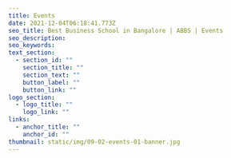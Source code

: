 ```yaml
---
title: Events
date: 2021-12-04T06:18:41.773Z
seo_title: Best Business School in Bangalore | ABBS | Events
seo_description: 
seo_keywords: 
text_section:
  - section_id: ""
    section_title: ""
    section_text: ""
    button_label: ""
    button_link: ""
logo_section:
  - logo_title: ""
    logo_link: ""
links:
  - anchor_title: ""
    anchor_id: ""
thumbnail: static/img/09-02-events-01-banner.jpg
---
```

